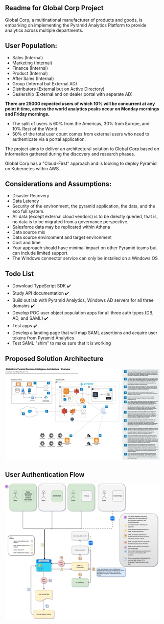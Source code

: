 ## Readme for Global Corp Project

Global Corp, a multinational manufacturer of products and goods, is embarking on implementing the Pyramid Analytics Platform to provide analytics across multiple departments.

<h2>User Population:</h2>

- Sales (Internal)
- Marketing (Internal)
- Finance (Internal)
- Product (Internal)
- After Sales (Internal)
- Group (Internal but External AD)
- Distributors (External but on Active Directory)
- Dealership (External and on dealer portal with separate AD)

**There are 25000 expected users of which 10% will be concurrent at any point it
time, across the world analytics peaks occur on Monday mornings and Friday
mornings.**

- The split of users is 60% from the Americas, 30% from Europe, and 10% Rest of the World
- 50% of the total user count comes from external users who need to authenticate
via a portal application.

The project aims to deliver an architectural solution to Global Corp based on information gathered during the discovery and research phases. 

Global Corp has a "Cloud-First" approach and is looking to deploy Pyramid on Kubernetes within
AWS.

<h2>Considerations and Assumptions:</h2>

- Disaster Recovery
- Data Latency
- Security of the environment, the pyramid application, the data, and the eco full system.
- All data (except external cloud vendors) is to be directly queried, that is, no data is to be
migrated from a governance perspective.
- Salesforce data may be replicated within Athena
- Data source mix
- Data source environment and target environment
- Cost and time
- Your approach should have minimal impact on other Pyramid teams but can include
limited support.
- The Windows connector service can only be installed on a Windows OS

<h2>Todo List</h2>

* Download TypeScript SDK :heavy_check_mark:
* Study API documentation :heavy_check_mark:
* Build out lab with Pyramid Analytics, Windows AD servers for all three domains :heavy_check_mark:
* Develop POC user object population apps for all three auth types (DB, AD, and SAML) :heavy_check_mark:
* Test apps :heavy_check_mark:
* Develop a landing page that will map SAML assertions and acquire user tokens from Pyramid Analytics
* Test SAML "shim" to make sure that it is working 

<h2>Proposed Solution Architecture</h2>
<img src="images/GlobalCorp - Pyramid Analytics Arch-Architecture Overview.jpg">

<h2>User Authentication Flow</h2>

<img src="images/Global Corp Auth Flow.jpg">
